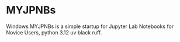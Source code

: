 # MYJPNBs
Windows MYJPNBs is a simple startup for Jupyter Lab Notebooks for Novice Users, python 3.12 uv black ruff.
